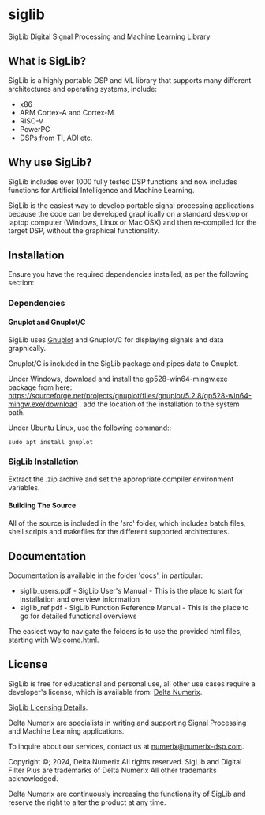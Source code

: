 # siglib
SigLib Digital Signal Processing and Machine Learning Library

## What is SigLib?

SigLib is a highly portable DSP and ML library that supports many different architectures and
operating systems, include:

* x86
* ARM Cortex-A and Cortex-M
* RISC-V
* PowerPC
* DSPs from TI, ADI etc.

## Why use SigLib?

SigLib includes over 1000 fully tested DSP functions and now includes functions for Artificial
Intelligence and Machine Learning.

SigLib is the easiest way to develop portable signal processing applications because the code can be
developed graphically on a standard desktop or laptop computer (Windows, Linux or Mac OSX) and then
re-compiled for the target DSP, without the graphical functionality.

## Installation

Ensure you have the required dependencies installed, as per the following section:

### Dependencies

#### Gnuplot and Gnuplot/C

SigLib uses [Gnuplot](http://gnuplot.info/) and Gnuplot/C for displaying signals and data graphically.

Gnuplot/C is included in the SigLib package and pipes data to Gnuplot.

Under Windows, download and install the gp528-win64-mingw.exe package
from here:
https://sourceforge.net/projects/gnuplot/files/gnuplot/5.2.8/gp528-win64-mingw.exe/download .
add the location of the installation to the system path.

Under Ubuntu Linux, use the following command::

    sudo apt install gnuplot

### SigLib Installation

Extract the .zip archive and set the appropriate compiler environment variables.

#### Building The Source

All of the source is included in the 'src' folder, which includes batch files, shell scripts and makefiles
for the different supported architectures.

## Documentation

Documentation is available in the folder 'docs', in particular:

* siglib_users.pdf  - SigLib User's Manual - This is the place to start for installation and overview
information
* siglib_ref.pdf    - SigLib Function Reference Manual - This is the place to go for detailed functional
overviews

The easiest way to navigate the folders is to use the provided html files, starting with [Welcome.html](./welcome.html).

## License

SigLib is free for educational and personal use, all other use cases require a developer's license,
which is available from: [Delta Numerix](https://numerix-dsp.com).

[SigLib Licensing Details](./license.html).

Delta Numerix are specialists in writing and supporting Signal Processing and Machine Learning
applications.

To inquire about our services, contact us at numerix@numerix-dsp.com.

Copyright ©; 2024, Delta Numerix All rights reserved.
SigLib and Digital Filter Plus are trademarks of Delta Numerix All
other trademarks acknowledged.

Delta Numerix are continuously increasing the functionality of SigLib
and reserve the right to alter the product at any time.
